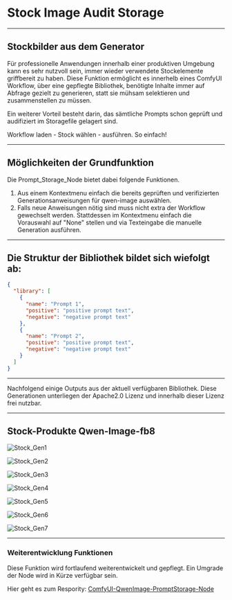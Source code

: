 # Stock Image Audit Storage
---

## Stockbilder aus dem Generator

Für professionelle Anwendungen innerhalb einer produktiven Umgebung kann es sehr nutzvoll sein, immer wieder verwendete Stockelemente griffbereit zu haben.
Diese Funktion ermöglicht es innerhelb eines ComfyUI Workflow, über eine gepflegte Bibliothek, benötigte Inhalte immer auf Abfrage gezielt zu generieren, statt
sie mühsam selektieren und zusammenstellen zu müssen.

Ein weiterer Vorteil besteht darin, das sämtliche Prompts schon geprüft und audifiziert im Storagefile gelagert sind.

Workflow laden - Stock wählen - ausführen. So einfach!

---

## Möglichkeiten der Grundfunktion

Die Prompt_Storage_Node bietet dabei folgende Funktionen.

1. Aus einem Kontextmenu einfach die bereits geprüften und verifizierten Generationsanweisungen für qwen-image auswählen.
2. Falls neue Anweisungen nötig sind muss nicht extra der Workflow gewechselt werden. Stattdessen im Kontextmenu einfach die Vorauswahl auf "None" stellen und via Texteingabe die manuelle Generation ausführen.

---

## Die Struktur der Bibliothek bildet sich wiefolgt ab:

```json
{
  "library": [
    {
      "name": "Prompt 1",
      "positive": "positive prompt text",
      "negative": "negative prompt text"
    },
    {
      "name": "Prompt 2",
      "positive": "positive prompt text",
      "negative": "negative prompt text"
    }
  ]
}
```

---

Nachfolgend einige Outputs aus der aktuell verfügbaren Bibliothek.
Diese Generationen unterliegen der Apache2.0 Lizenz und innerhalb dieser Lizenz frei nutzbar.

---

## Stock-Produkte Qwen-Image-fb8


![Stock_Gen1](Images/stock_gen1.png)

![Stock_Gen2](Images/stock_gen2.png)

![Stock_Gen3](Images/stock_gen3.png)

![Stock_Gen4](Images/stock_gen4.png)

![Stock_Gen5](Images/stock_gen5.png)

![Stock_Gen6](Images/stock_gen6.png)

![Stock_Gen7](Images/stock_gen7.png)

---

### Weiterentwicklung Funktionen

Diese Funktion wird fortlaufend weiterentwickelt und gepflegt. Ein Umgrade der Node wird in Kürze verfügbar sein.

Hier geht es zum Respority: [ComfyUI-QwenImage-PromptStorage-Node](https://github.com/modula-r/ComfyUI-QwenImage-PromptStorage-Node)
